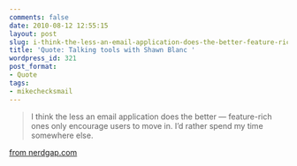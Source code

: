 ```yaml
---
comments: false
date: 2010-08-12 12:55:15
layout: post
slug: i-think-the-less-an-email-application-does-the-better-feature-rich-ones-only-encourage-users-to-move-in-id-rather-spend-my-time-somewhere-else
title: 'Quote: Talking tools with Shawn Blanc '
wordpress_id: 321
post_format:
- Quote
tags:
- mikechecksmail
---
```





> I think the less an email application does the better — feature-rich ones only encourage users to move in. I’d rather spend my time somewhere else.




[from nerdgap.com](http://nerdgap.com/post/941093776/talking-tools-with-shawn-blanc)
